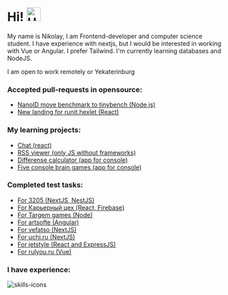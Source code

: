 <h1>
  Hi!
  <img alt='Hi' src="https://github.com/blackcater/blackcater/raw/main/images/Hi.gif" height="32"/>
</h1>
<p>
  My name is Nikolay, I am Frontend-developer and computer science student. I have experience with nextjs, but I would be interested in working with Vue or Angular. I prefer Tailwind. I'm currently learning databases and NodeJS.
</p>
<p>
  I am open to work remotely or Yekaterinburg
</p>
<h3>
  Accepted pull-requests in opensource:
</h3>
<ul>
  <li>
    <a href="https://github.com/ai/nanoid/pull/486">NanoID move benchmark to tinybench (Node.js)</a>
  <li>
    <a href="https://runit.hexlet.ru/">New landing for runit.hexlet (React)</a>
  </li>
</ul>
<h3>
  My learning projects:
</h3>
<ul>
  <li>
    <a href="https://github.com/Ledchig/chat">Chat (react)</a>
  </li>
  <li>
    <a href="https://github.com/Ledchig/RSS-viewer">RSS viewer (only JS without frameworks)</a>
  </li>
  <li>
    <a href="https://github.com/Ledchig/difference-calculator">Differense calculator (app for console)</a>
  </li>
  <li>
    <a href="https://github.com/Ledchig/five-brain-games">Five console brain games (app for console)</a>
  </li>
</ul>
<h3>
  Completed test tasks:
</h3>
<ul>
  <li>
    <a href="https://github.com/Ledchig/test_3205">For 3205 (NextJS, NestJS)
    </a>
  </li>
  <li>
    <a href="https://github.com/Ledchig/test_career-workshop">For Карьерный цех (React, Firebase)
    </a>
  </li>
  <li>
    <a href="https://github.com/Ledchig/test_TargemGame">For Targem games (Node)
    </a>
  </li>
  <li>
    <a href="https://github.com/Ledchig/test_front_artsofte">For artsofte (Angular)
    </a>
  </li>
  <li>
    <a href="https://github.com/Ledchig/test_frontend_vefatso">For vefatso (NextJS)
    </a>
  </li>
  <li>
    <a href="https://github.com/Ledchig/frontend-challenge">For uchi.ru (NextJS)
    </a>
  </li>
  <li>
    <a href="https://github.com/Ledchig/jetstyle-yellow-test">For jetstyle (React and ExpressJS)
    </a>
  </li>
    <li>
    <a href="https://github.com/Ledchig/challenge-rulyou">For rulyou.ru (Vue)
    </a>
  </li>
</ul>
<div align='left'>
  <h3>I have experience:</h3>
  <img alt='skills-icons' src='https://skillicons.dev/icons?i=js,ts,bootstrap,tailwind,react,nextjs,redux' />
<div/>
<!--
**Ledchig/ledchig** is a ✨ _special_ ✨ repository because its `README.md` (this file) appears on your GitHub profile.

Here are some ideas to get you started:

- 🔭 I’m currently working on ...
- 🌱 I’m currently learning ...
- 👯 I’m looking to collaborate on ...
- 🤔 I’m looking for help with ...
- 💬 Ask me about ...
- 📫 How to reach me: ...
- 😄 Pronouns: ...
- ⚡ Fun fact: ...
-->
